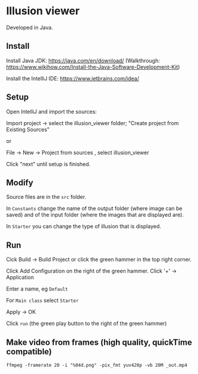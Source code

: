 # Illusion viewer

Developed in Java.

## Install


Install Java JDK: https://java.com/en/download/
(Walkthrough: https://www.wikihow.com/Install-the-Java-Software-Development-Kit)

Install the IntelliJ IDE: https://www.jetbrains.com/idea/

## Setup

Open IntelliJ and import the sources: 

Import project -> select the illusion_viewer folder; "Create project from Existing Sources"

or 

File -> New -> Project from sources , select illusion_viewer

Click "next" until setup is finished.

## Modify

Source files are in the `src` folder.

In `Constants` change the name of the output folder (where image can be saved) and of the input folder (where the images that are displayed are).

In `Starter` you can change the type of illusion that is displayed.


## Run

Cick Build -> Build Project or click the green hammer in the top right corner.


Click Add Configuration on the right of the green hammer. Click '+' -> Application

Enter a name, eg `Default`

For `Main class` select `Starter`

Apply -> OK

Click `run` (the green play button to the right of the green hammer)

## Make video from frames (high quality, quickTime compatible)

`ffmpeg -framerate 20 -i "%04d.png" -pix_fmt yuv420p -vb 20M _out.mp4`


